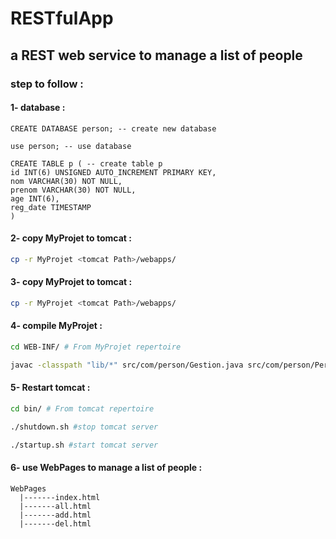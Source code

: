 # RESTfulApp
## a REST web service to manage a list of people

### step to follow : 

#### 1- database : 
```mysql
CREATE DATABASE person; -- create new database
```
```mysql
use person; -- use database
```
```mysql
CREATE TABLE p ( -- create table p
id INT(6) UNSIGNED AUTO_INCREMENT PRIMARY KEY,
nom VARCHAR(30) NOT NULL,
prenom VARCHAR(30) NOT NULL,
age INT(6),
reg_date TIMESTAMP
)
```
#### 2- copy MyProjet to tomcat  : 
```bash
cp -r MyProjet <tomcat Path>/webapps/
```
#### 3- copy MyProjet to tomcat : 
```bash
cp -r MyProjet <tomcat Path>/webapps/
```
#### 4- compile MyProjet : 
```bash
cd WEB-INF/ # From MyProjet repertoire
```
```bash # to compile
javac -classpath "lib/*" src/com/person/Gestion.java src/com/person/Person.java -d classes/
```
#### 5- Restart tomcat : 
```bash
cd bin/ # From tomcat repertoire
```
```bash
./shutdown.sh #stop tomcat server
```
```bash
./startup.sh #start tomcat server
```
#### 6- use WebPages to manage a list of people : 
    WebPages
      |-------index.html 
      |-------all.html
      |-------add.html
      |-------del.html
